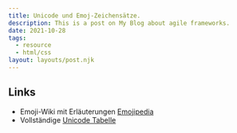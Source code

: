 ```yaml
---
title: Unicode und Emoj-Zeichensätze.
description: This is a post on My Blog about agile frameworks.
date: 2021-10-28
tags:
  - resource
  - html/css
layout: layouts/post.njk
---
```


## Links

- Emoji-Wiki mit Erläuterungen [Emojipedia](https://emojipedia.org/)
- Vollständige [Unicode Tabelle](https://www.compart.com/de/unicode/)
